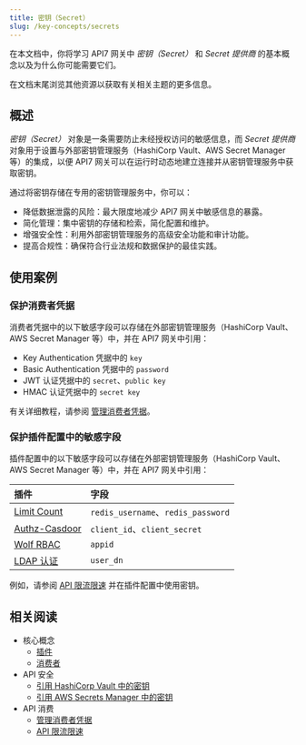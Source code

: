 ```yaml
---
title: 密钥（Secret）
slug: /key-concepts/secrets
---
```


在本文档中，你将学习 API7 网关中 *密钥（Secret）* 和 *Secret 提供商* 的基本概念以及为什么你可能需要它们。

在文档末尾浏览其他资源以获取有关相关主题的更多信息。

## 概述

*密钥（Secret）* 对象是一条需要防止未经授权访问的敏感信息，而 *Secret 提供商* 对象用于设置与外部密钥管理服务（HashiCorp Vault、AWS Secret Manager 等）的集成，以便 API7 网关可以在运行时动态地建立连接并从密钥管理服务中获取密钥。

通过将密钥存储在专用的密钥管理服务中，你可以：

* 降低数据泄露的风险：最大限度地减少 API7 网关中敏感信息的暴露。
* 简化管理：集中密钥的存储和检索，简化配置和维护。
* 增强安全性：利用外部密钥管理服务的高级安全功能和审计功能。
* 提高合规性：确保符合行业法规和数据保护的最佳实践。

## 使用案例

### 保护消费者凭据

消费者凭据中的以下敏感字段可以存储在外部密钥管理服务（HashiCorp Vault、AWS Secret Manager 等）中，并在 API7 网关中引用：

* Key Authentication 凭据中的 `key`
* Basic Authentication 凭据中的 `password`
* JWT 认证凭据中的 `secret`、`public key`
* HMAC 认证凭据中的 `secret key`

有关详细教程，请参阅 [管理消费者凭据](../api-consumption/manage-consumer-credentials)。

### 保护插件配置中的敏感字段

插件配置中的以下敏感字段可以存储在外部密钥管理服务（HashiCorp Vault、AWS Secret Manager 等）中，并在 API7 网关中引用：

|插件|字段|
|:---|:---|
|[Limit Count](/hub/limit-count)|`redis_username`、`redis_password`|
|[Authz-Casdoor](https://apisix.apache.org/docs/apisix/plugins/authz-casdoor/)|`client_id`、`client_secret`|
|[Wolf RBAC](https://apisix.apache.org/docs/apisix/plugins/wolf-rbac/)|`appid`|
|[LDAP 认证](https://apisix.apache.org/docs/apisix/plugins/ldap-auth/)|`user_dn`|

例如，请参阅 [API 限流限速](../api-security/rate-limiting) 并在插件配置中使用密钥。

## 相关阅读

* 核心概念
  * [插件](./plugins)
  * [消费者](./consumers)
* API 安全
  * [引用 HashiCorp Vault 中的密钥](../api-security/hashicorp-vault)
  * [引用 AWS Secrets Manager 中的密钥](../api-security/aws-secrets-manager)
* API 消费
  * [管理消费者凭据](../api-consumption/manage-consumer-credentials)
  * [API 限流限速](../api-security/rate-limiting)
```